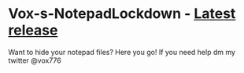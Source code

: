 # Vox-s-NotepadLockdown - [Latest release](https://github.com/Vox77/Vox-s-NotepadLockdown/releases/tag/V0.0.4)
Want to hide your notepad files? Here you go!
If you need help dm my twitter @vox776

